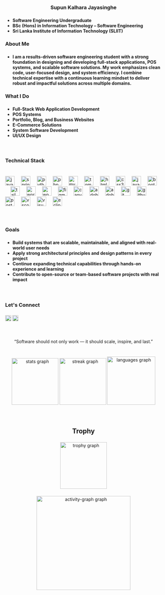<h3 align="center">Supun Kalhara Jayasinghe</h3>

###
  - **Software Engineering Undergraduate**
  - **BSc (Hons) in Information Technology – Software Engineering**
  - **Sri Lanka Institute of Information Technology (SLIIT)**
###

<h3 align="left">About Me</h3>

###

- **I am a results-driven software engineering student with a strong foundation in designing and developing full-stack applications, POS systems, and scalable software solutions. My work emphasizes clean code, user-focused design, and system efficiency. I combine technical expertise with a continuous learning mindset to deliver robust and impactful solutions across multiple domains.**

###

<h3 align="left">What I Do</h3>

###

- **Full-Stack Web Application Development**
- **POS Systems**
- **Portfolio, Blog, and Business Websites**
- **E-Commerce Solutions**
- **System Software Development**
- **UI/UX Design**

###

<br clear="both">

<h3 align="left">Technical Stack</h3>

###

<br clear="both">

<div align="left">
  <img src="https://skillicons.dev/icons?i=java" height="30" alt="java logo"  />
  <img width="13" />
  <img src="https://skillicons.dev/icons?i=spring" height="30" alt="spring logo"  />
  <img width="13" />
  <img src="https://skillicons.dev/icons?i=py" height="30" alt="python logo"  />
  <img width="13" />
  <img src="https://skillicons.dev/icons?i=php" height="30" alt="php logo"  />
  <img width="13" />
  <img src="https://skillicons.dev/icons?i=mysql" height="30" alt="mysql logo"  />
  <img width="13" />
  <img src="https://cdn.jsdelivr.net/gh/devicons/devicon/icons/tomcat/tomcat-original.svg" height="30" alt="tomcat logo"  />
  <img width="13" />
  <img src="https://skillicons.dev/icons?i=html" height="30" alt="html5 logo"  />
  <img width="13" />
  <img src="https://skillicons.dev/icons?i=css" height="30" alt="css3 logo"  />
  <img width="13" />
  <img src="https://skillicons.dev/icons?i=js" height="30" alt="javascript logo"  />
  <img width="13" />
  <img src="https://skillicons.dev/icons?i=bootstrap" height="30" alt="bootstrap logo"  />
  <img width="13" />
  <img src="https://skillicons.dev/icons?i=tailwind" height="30" alt="tailwindcss logo"  />
  <img width="13" />
  <img src="https://skillicons.dev/icons?i=wordpress" height="30" alt="wordpress logo"  />
  <img width="13" />
  <img src="https://cdn.jsdelivr.net/gh/devicons/devicon/icons/woocommerce/woocommerce-original.svg" height="30" alt="woocommerce logo"  />
  <img width="13" />
  <img src="https://skillicons.dev/icons?i=figma" height="30" alt="figma logo"  />
  <img width="13" />
  <img src="https://cdn.jsdelivr.net/gh/devicons/devicon/icons/canva/canva-original.svg" height="30" alt="canva logo"  />
  <img width="13" />
  <img src="https://skillicons.dev/icons?i=ps" height="30" alt="adobephotoshop logo"  />
  <img width="13" />
  <img src="https://skillicons.dev/icons?i=pr" height="30" alt="adobepremierepro logo"  />
  <img width="13" />
  <img src="https://skillicons.dev/icons?i=git" height="30" alt="git logo"  />
  <img width="13" />
  <img src="https://skillicons.dev/icons?i=github" height="30" alt="github logo"  />
  <img width="13" />
  <img src="https://skillicons.dev/icons?i=postman" height="30" alt="postman logo"  />
  <img width="13" />
  <img src="https://skillicons.dev/icons?i=vscode" height="30" alt="vscode logo"  />
  <img width="13" />
  <img src="https://skillicons.dev/icons?i=visualstudio" height="30" alt="visualstudio logo"  />
  <img width="13" />
  <img src="https://skillicons.dev/icons?i=eclipse" height="30" alt="eclipseide logo"  />
</div>

###

<br clear="both">

<h3 align="left">Goals</h3>

###

- **Build systems that are scalable, maintainable, and aligned with real-world user needs**
- **Apply strong architectural principles and design patterns in every project**
- **Continue expanding technical capabilities through hands-on experience and learning**
- **Contribute to open-source or team-based software projects with real impact**

###

<br clear="both">

<h3 align="left">Let's Connect</h3>

###

<div align="left">
  <img src="https://img.shields.io/static/v1?message=LinkedIn&logo=linkedin&label=&color=0077B5&logoColor=white&labelColor=&style=plastic" height="19" alt="linkedin logo"  />
  <img src="https://img.shields.io/static/v1?message=Youtube&logo=youtube&label=&color=FF0000&logoColor=white&labelColor=&style=plastic" height="19" alt="youtube logo"  />
</div>

###

<br clear="both">

<p align="center">“Software should not only work — it should scale, inspire, and last.”</p>

###

<br clear="both">

<div align="center">
  <img src="https://github-readme-stats.vercel.app/api?username=SupunKalharaJayasinghe&hide_title=false&hide_rank=false&show_icons=true&include_all_commits=true&count_private=true&disable_animations=false&theme=github_dark&locale=en&hide_border=false&order=1" height="150" alt="stats graph"  />
  <img src="https://streak-stats.demolab.com?user=SupunKalharaJayasinghe&locale=en&mode=daily&theme=github_dark&hide_border=false&border_radius=5&order=3" height="150" alt="streak graph"  />
  <img src="https://github-readme-stats.vercel.app/api/top-langs?username=SupunKalharaJayasinghe&locale=en&hide_title=false&layout=compact&card_width=320&langs_count=5&theme=github_dark&hide_border=false&order=2" height="155" alt="languages graph"  />
</div>

###

<br clear="both">

<h2 align="center">Trophy</h2>

###

<div align="center">
  <img src="https://github-profile-trophy.vercel.app?username=SupunKalharaJayasinghe&theme=matrix&column=-1&row=1&margin-w=8&margin-h=8&no-bg=true&no-frame=true&order=4" height="150" alt="trophy graph"  />
</div>

###

<div align="center">
  <img src="https://github-readme-activity-graph.vercel.app/graph?username=SupunKalharaJayasinghe&radius=16&theme=github-dark&area=true&order=5" height="302" alt="activity-graph graph"  />
</div>

###
